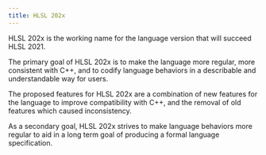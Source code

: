 ```yaml
---
title: HLSL 202x
---
```


HLSL 202x is the working name for the language version that will succeed HLSL
2021.

The primary goal of HLSL 202x is to make the language more regular, more
consistent with C++, and to codify language behaviors in a describable and
understandable way for users.

The proposed features for HLSL 202x are a combination of new features for the
language to improve compatibility with C++, and the removal of old features
which caused inconsistency.

As a secondary goal, HLSL 202x strives to make language behaviors more regular
to aid in a long term goal of producing a formal language specification.
